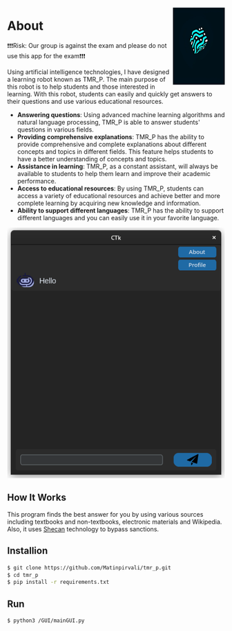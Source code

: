 <img src="https://raw.githubusercontent.com/Matinpirvali/tmr_p/main/GUI/lib/assets/img/photo144176761544017590(1).png" align="right"
     alt="Size Limit logo by Anton Lovchikov" width="120" height="178">

# About
❗❗❗Risk: Our group is against the exam and please do not use this app for the exam❗❗❗

Using artificial intelligence technologies, I have designed a learning robot known as TMR_P. The main purpose of this robot is to help students and those interested in learning. With this robot, students can easily and quickly get answers to their questions and use various educational resources.

* **Answering questions**: Using advanced machine learning algorithms and natural language processing, TMR_P is able to answer students' questions in various fields.
* **Providing comprehensive explanations**: TMR_P has the ability to provide comprehensive and complete explanations about different concepts and topics in different fields. This feature helps students to have a better understanding of concepts and topics.
* **Assistance in learning**: TMR_P, as a constant assistant, will always be available to students to help them learn and improve their academic performance.
* **Access to educational resources**: By using TMR_P, students can access a variety of educational resources and achieve better and more complete learning by acquiring new knowledge and information.
* **Ability to support different languages**: TMR_P has the ability to support different languages ​​and you can easily use it in your favorite language.


<p align="center">
  <img src="./examples/rev.png" alt="Size Limit CLI" width="738">
</p>

## How It Works

This program finds the best answer for you by using various sources including textbooks and non-textbooks, electronic materials and Wikipedia. Also, it uses [Shecan](https://shecan.ir/) technology to bypass sanctions.

## Installion

```bash
$ git clone https://github.com/Matinpirvali/tmr_p.git
$ cd tmr_p
$ pip install -r requirements.txt
```

## Run 
```bash
$ python3 /GUI/mainGUI.py
```
